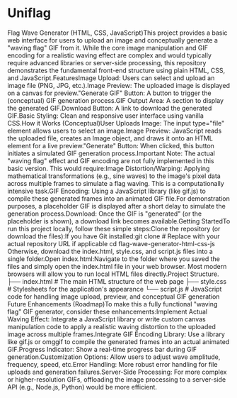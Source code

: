 # Uniflag

Flag Wave Generator (HTML, CSS, JavaScript)This project provides a basic web interface for users to upload an image and conceptually generate a "waving flag" GIF from it. While the core image manipulation and GIF encoding for a realistic waving effect are complex and would typically require advanced libraries or server-side processing, this repository demonstrates the fundamental front-end structure using plain HTML, CSS, and JavaScript.FeaturesImage Upload: Users can select and upload an image file (PNG, JPG, etc.).Image Preview: The uploaded image is displayed on a canvas for preview."Generate GIF" Button: A button to trigger the (conceptual) GIF generation process.GIF Output Area: A section to display the generated GIF.Download Button: A link to download the generated GIF.Basic Styling: Clean and responsive user interface using vanilla CSS.How it Works (Conceptual)User Uploads Image: The input type="file" element allows users to select an image.Image Preview: JavaScript reads the uploaded file, creates an Image object, and draws it onto an HTML <canvas> element for a live preview."Generate" Button: When clicked, this button initiates a simulated GIF generation process.Important Note: The actual "waving flag" effect and GIF encoding are not fully implemented in this basic version. This would require:Image Distortion/Warping: Applying mathematical transformations (e.g., sine waves) to the image's pixel data across multiple frames to simulate a flag waving. This is a computationally intensive task.GIF Encoding: Using a JavaScript library (like gif.js) to compile these generated frames into an animated GIF file.For demonstration purposes, a placeholder GIF is displayed after a short delay to simulate the generation process.Download: Once the GIF is "generated" (or the placeholder is shown), a download link becomes available.Getting StartedTo run this project locally, follow these simple steps:Clone the repository (or download the files):If you have Git installed:git clone <repository-url> # Replace with your actual repository URL if applicable
cd flag-wave-generator-html-css-js
Otherwise, download the index.html, style.css, and script.js files into a single folder.Open index.html:Navigate to the folder where you saved the files and simply open the index.html file in your web browser. Most modern browsers will allow you to run local HTML files directly.Project Structure.
├── index.html    # The main HTML structure of the web page
├── style.css     # Stylesheets for the application's appearance
└── script.js     # JavaScript code for handling image upload, preview, and conceptual GIF generation
Future Enhancements (Roadmap)To make this a fully functional "waving flag" GIF generator, consider these enhancements:Implement Actual Waving Effect: Integrate a JavaScript library or write custom canvas manipulation code to apply a realistic waving distortion to the uploaded image across multiple frames.Integrate GIF Encoding Library: Use a library like gif.js or omggif to compile the generated frames into an actual animated GIF.Progress Indicator: Show a real-time progress bar during GIF generation.Customization Options: Allow users to adjust wave amplitude, frequency, speed, etc.Error Handling: More robust error handling for file uploads and generation failures.Server-Side Processing: For more complex or higher-resolution GIFs, offloading the image processing to a server-side API (e.g., Node.js, Python) would be more efficient.
